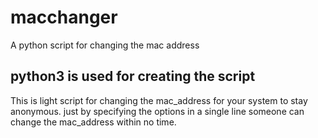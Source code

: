 # macchanger
A python script for changing the mac address 


## python3 is used for creating the script
This is light script for changing the mac_address for your system to stay anonymous.
just by specifying the options in a single line someone can change the mac_address within no time.
